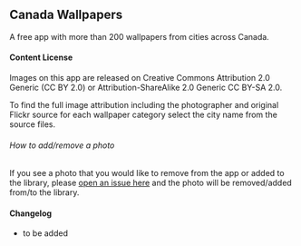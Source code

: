 ## Canada Wallpapers
A free app with more than 200 wallpapers from cities across Canada.

#### Content License
Images on this app are released on Creative Commons Attribution 2.0 Generic (CC BY 2.0) or Attribution-ShareAlike 2.0 Generic CC BY-SA 2.0.

To find the full image attribution including the photographer and original Flickr source for each wallpaper category select the city name from the source files. 

###### How to add/remove a photo
If you see a photo that you would like to remove from the app or added to the library, please [open an issue here](https://github.com/dolatabadi/android/issues) and the photo will be removed/added from/to the library. 

#### Changelog
- to be added